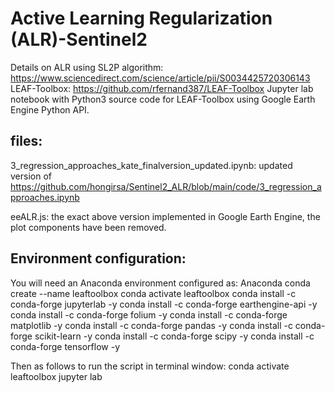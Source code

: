 # Active Learning Regularization (ALR)-Sentinel2

Details on ALR using SL2P algorithm: https://www.sciencedirect.com/science/article/pii/S0034425720306143 
LEAF-Toolbox: https://github.com/rfernand387/LEAF-Toolbox
Jupyter lab notebook with Python3 source code for LEAF-Toolbox using Google Earth Engine Python API.

## files:
3_regression_approaches_kate_finalversion_updated.ipynb: updated version of https://github.com/hongirsa/Sentinel2_ALR/blob/main/code/3_regression_approaches.ipynb

eeALR.js: the exact above version implemented in Google Earth Engine, the plot components have been removed. 

## Environment configuration:
You will need an Anaconda environment configured as:
Anaconda
conda create --name leaftoolbox
conda activate leaftoolbox
conda install -c conda-forge jupyterlab -y
conda install -c conda-forge earthengine-api -y
conda install -c conda-forge folium -y
conda install -c conda-forge matplotlib -y
conda install -c conda-forge pandas -y
conda install -c conda-forge scikit-learn -y
conda install -c conda-forge scipy -y
conda install -c conda-forge tensorflow -y

Then as follows to run the script in terminal window:
conda activate leaftoolbox
jupyter lab
